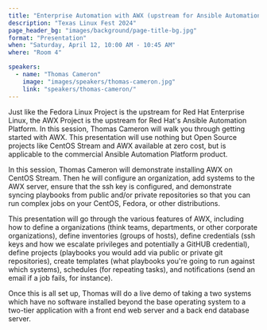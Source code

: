 ```yaml
---
title: "Enterprise Automation with AWX (upstream for Ansible Automation Platform)"
description: "Texas Linux Fest 2024"
page_header_bg: "images/background/page-title-bg.jpg"
format: "Presentation"
when: "Saturday, April 12, 10:00 AM - 10:45 AM"
where: "Room 4"

speakers:
  - name: "Thomas Cameron"
    image: "images/speakers/thomas-cameron.jpg"
    link: "speakers/thomas-cameron/"
---
```


Just like the Fedora Linux Project is the upstream for Red Hat Enterprise
Linux, the AWX Project is the upstream for Red Hat's Ansible Automation
Platform. In this session, Thomas Cameron will walk you through getting started
with AWX. This presentation will use nothing but Open Source projects like
CentOS Stream and AWX available at zero cost, but is applicable to the
commercial Ansible Automation Platform product.

In this session, Thomas Cameron will demonstrate installing AWX on CentOS
Stream. Then he will configure an organization, add systems to the AWX server,
ensure that the ssh key is configured, and demonstrate syncing playbooks from
public and/or private repositories so that you can run complex jobs on your
CentOS, Fedora, or other distributions.

This presentation will go through the various features of AWX, including how to
define a organizations (think teams, departments, or other corporate
organizations), define inventories (groups of hosts), define credentials (ssh
keys and how we escalate privileges and potentially a GitHUB credential),
define projects (playbooks you would add via public or private git
repositories), create templates (what playbooks you're going to run against
which systems), schedules (for repeating tasks), and notifications (send an
email if a job fails, for instance).

Once this is all set up, Thomas will do a live demo of taking a two systems
which have no software installed beyond the base operating system to a two-tier
application with a front end web server and a back end database server.

